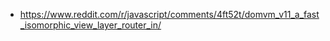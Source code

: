 - https://www.reddit.com/r/javascript/comments/4ft52t/domvm_v11_a_fast_isomorphic_view_layer_router_in/

